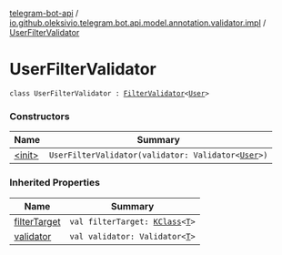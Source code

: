 [telegram-bot-api](../../index.md) / [io.github.oleksivio.telegram.bot.api.model.annotation.validator.impl](../index.md) / [UserFilterValidator](./index.md)

# UserFilterValidator

`class UserFilterValidator : `[`FilterValidator`](../../io.github.oleksivio.telegram.bot.api.model.annotation.validator/-filter-validator/index.md)`<`[`User`](../../io.github.oleksivio.telegram.bot.api.model.objects.std/-user/index.md)`>`

### Constructors

| Name | Summary |
|---|---|
| [&lt;init&gt;](-init-.md) | `UserFilterValidator(validator: Validator<`[`User`](../../io.github.oleksivio.telegram.bot.api.model.objects.std/-user/index.md)`>)` |

### Inherited Properties

| Name | Summary |
|---|---|
| [filterTarget](../../io.github.oleksivio.telegram.bot.api.model.annotation.validator/-filter-validator/filter-target.md) | `val filterTarget: `[`KClass`](https://kotlinlang.org/api/latest/jvm/stdlib/kotlin.reflect/-k-class/index.html)`<`[`T`](../../io.github.oleksivio.telegram.bot.api.model.annotation.validator/-filter-validator/index.md#T)`>` |
| [validator](../../io.github.oleksivio.telegram.bot.api.model.annotation.validator/-filter-validator/validator.md) | `val validator: Validator<`[`T`](../../io.github.oleksivio.telegram.bot.api.model.annotation.validator/-filter-validator/index.md#T)`>` |

